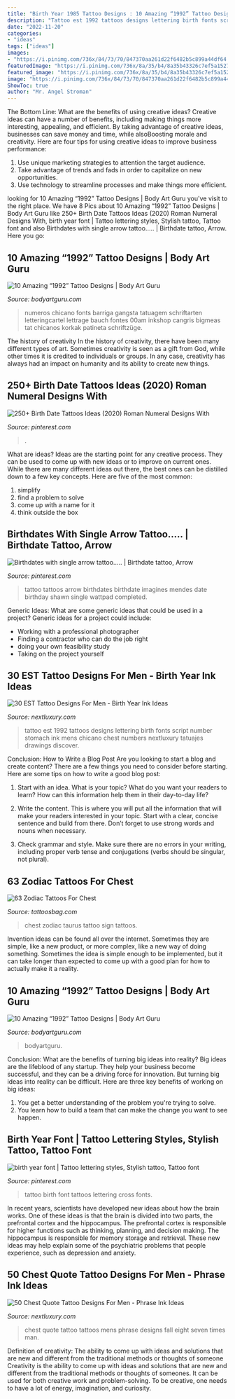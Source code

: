 ```yaml
---
title: "Birth Year 1985 Tattoo Designs : 10 Amazing “1992” Tattoo Designs"
description: "Tattoo est 1992 tattoos designs lettering birth fonts script number stomach ink mens chicano chest numbers nextluxury tatuajes drawings discover"
date: "2022-11-20"
categories:
- "ideas"
tags: ["ideas"]
images:
- "https://i.pinimg.com/736x/84/73/70/847370aa261d22f6482b5c899a44df64.jpg"
featuredImage: "https://i.pinimg.com/736x/8a/35/b4/8a35b43326c7ef5a1527a99f7c82693f--birthdate-tattoos-arrow-tattoos.jpg"
featured_image: "https://i.pinimg.com/736x/8a/35/b4/8a35b43326c7ef5a1527a99f7c82693f--birthdate-tattoos-arrow-tattoos.jpg"
image: "https://i.pinimg.com/736x/84/73/70/847370aa261d22f6482b5c899a44df64.jpg"
ShowToc: true
author: "Mr. Angel Stroman"
---
```



The Bottom Line: What are the benefits of using creative ideas?
Creative ideas can have a number of benefits, including making things more interesting, appealing, and efficient. By taking advantage of creative ideas, businesses can save money and time, while alsoBoosting morale and creativity. Here are four tips for using creative ideas to improve business performance: 
1. Use unique marketing strategies to attention the target audience.
2. Take advantage of trends and fads in order to capitalize on new opportunities.
3. Use technology to streamline processes and make things more efficient. 

	

		
looking for 10 Amazing “1992” Tattoo Designs | Body Art Guru you've visit to the right place. We have 8 Pics about 10 Amazing “1992” Tattoo Designs | Body Art Guru like 250+ Birth Date Tattoos Ideas (2020) Roman Numeral Designs With, birth year font | Tattoo lettering styles, Stylish tattoo, Tattoo font and also Birthdates with single arrow tattoo..... | Birthdate tattoo, Arrow. Here you go:
		
    
## 10 Amazing “1992” Tattoo Designs | Body Art Guru

<img loading=lazy src="https://bodyartguru.com/wp-content/uploads/2021/01/1992-tattoos-5.jpg" onerror="this.onerror=null;this.src='https://tse2.mm.bing.net/th?id=OIP.lqiL7jX9eoWyRqVK0gjn-wHaHj&amp;pid=15.1';" alt="10 Amazing “1992” Tattoo Designs | Body Art Guru">

_Source: bodyartguru.com_

>numeros chicano fonts barriga gangsta tatuagem schriftarten letteringcartel lettrage bauch fontes 00am inkshop cangris bigmeas tat chicanos korkak patineta schriftzüge. 

	

The history of creativity
In the history of creativity, there have been many different types of art. Sometimes creativity is seen as a gift from God, while other times it is credited to individuals or groups. In any case, creativity has always had an impact on humanity and its ability to create new things.

    
## 250+ Birth Date Tattoos Ideas (2020) Roman Numeral Designs With

<img loading=lazy src="https://i.pinimg.com/736x/5f/ef/90/5fef90c892fb51d468e3b27b465e2326.jpg" onerror="this.onerror=null;this.src='https://tse4.mm.bing.net/th?id=OIP.ak1N0Qhp-uvmgkpNNIGS8AHaK0&amp;pid=15.1';" alt="250+ Birth Date Tattoos Ideas (2020) Roman Numeral Designs With">

_Source: pinterest.com_

>. 

	

What are ideas?
Ideas are the starting point for any creative process. They can be used to come up with new ideas or to improve on current ones. While there are many different ideas out there, the best ones can be distilled down to a few key concepts. Here are five of the most common:
1. simplify
2. find a problem to solve
3. come up with a name for it
4. think outside the box

    
## Birthdates With Single Arrow Tattoo..... | Birthdate Tattoo, Arrow

<img loading=lazy src="https://i.pinimg.com/736x/8a/35/b4/8a35b43326c7ef5a1527a99f7c82693f--birthdate-tattoos-arrow-tattoos.jpg" onerror="this.onerror=null;this.src='https://tse1.mm.bing.net/th?id=OIP.81jWP-FKKNNxKTO8KxBuoAD6D6&amp;pid=15.1';" alt="Birthdates with single arrow tattoo..... | Birthdate tattoo, Arrow">

_Source: pinterest.com_

>tattoo tattoos arrow birthdates birthdate imagines mendes date birthday shawn single wattpad completed. 

	

Generic Ideas: What are some generic ideas that could be used in a project?
Generic ideas for a project could include: 
- Working with a professional photographer 
- Finding a contractor who can do the job right 
- doing your own feasibility study 
- Taking on the project yourself

    
## 30 EST Tattoo Designs For Men - Birth Year Ink Ideas

<img loading=lazy src="http://nextluxury.com/wp-content/uploads/masculine-script-est-1992-mens-lower-chest-tattoo.jpg" onerror="this.onerror=null;this.src='https://tse3.mm.bing.net/th?id=OIP.A0hqkZQUBaDbj0p48WRz2QHaHA&amp;pid=15.1';" alt="30 EST Tattoo Designs For Men - Birth Year Ink Ideas">

_Source: nextluxury.com_

>tattoo est 1992 tattoos designs lettering birth fonts script number stomach ink mens chicano chest numbers nextluxury tatuajes drawings discover. 

	

Conclusion: How to Write a Blog Post
Are you looking to start a blog and create content? There are a few things you need to consider before starting. Here are some tips on how to write a good blog post:
1. Start with an idea. What is your topic? What do you want your readers to learn? How can this information help them in their day-to-day life?

2. Write the content. This is where you will put all the information that will make your readers interested in your topic. Start with a clear, concise sentence and build from there. Don’t forget to use strong words and nouns when necessary.

3. Check grammar and style. Make sure there are no errors in your writing, including proper verb tense and conjugations (verbs should be singular, not plural).

    
## 63 Zodiac Tattoos For Chest

<img loading=lazy src="http://www.tattoosbag.com/wp-content/uploads/2016/10/Zodiac-Taurus-sign-Chest-Tattoo.jpg" onerror="this.onerror=null;this.src='https://tse4.mm.bing.net/th?id=OIP.yCo8Ipipw2MM6U8_nKTy4gHaJ4&amp;pid=15.1';" alt="63 Zodiac Tattoos For Chest">

_Source: tattoosbag.com_

>chest zodiac taurus tattoo sign tattoos. 

	

Invention ideas can be found all over the internet. Sometimes they are simple, like a new product, or more complex, like a new way of doing something. Sometimes the idea is simple enough to be implemented, but it can take longer than expected to come up with a good plan for how to actually make it a reality.

    
## 10 Amazing “1992” Tattoo Designs | Body Art Guru

<img loading=lazy src="https://bodyartguru.com/wp-content/uploads/2021/01/1992-tattoos-7.jpg" onerror="this.onerror=null;this.src='https://tse2.mm.bing.net/th?id=OIP._dHcn5-ME0S-b9STb9VBBgHaHa&amp;pid=15.1';" alt="10 Amazing “1992” Tattoo Designs | Body Art Guru">

_Source: bodyartguru.com_

>bodyartguru. 

	

Conclusion: What are the benefits of turning big ideas into reality?
Big ideas are the lifeblood of any startup. They help your business become successful, and they can be a driving force for innovation. But turning big ideas into reality can be difficult. Here are three key benefits of working on big ideas:
1. You get a better understanding of the problem you're trying to solve.
2. You learn how to build a team that can make the change you want to see happen.

    
## Birth Year Font | Tattoo Lettering Styles, Stylish Tattoo, Tattoo Font

<img loading=lazy src="https://i.pinimg.com/736x/84/73/70/847370aa261d22f6482b5c899a44df64.jpg" onerror="this.onerror=null;this.src='https://tse1.mm.bing.net/th?id=OIP.XeHY3z9N5j9l49SNBd4lCgHaIY&amp;pid=15.1';" alt="birth year font | Tattoo lettering styles, Stylish tattoo, Tattoo font">

_Source: pinterest.com_

>tattoo birth font tattoos lettering cross fonts. 

	

In recent years, scientists have developed new ideas about how the brain works. One of these ideas is that the brain is divided into two parts, the prefrontal cortex and the hippocampus. The prefrontal cortex is responsible for higher functions such as thinking, planning, and decision making. The hippocampus is responsible for memory storage and retrieval. These new ideas may help explain some of the psychiatric problems that people experience, such as depression and anxiety.

    
## 50 Chest Quote Tattoo Designs For Men - Phrase Ink Ideas

<img loading=lazy src="http://nextluxury.com/wp-content/uploads/chest-quote-i-fall-seven-times-stand-up-eight-mens-tattoos.jpg" onerror="this.onerror=null;this.src='https://tse2.mm.bing.net/th?id=OIP.rYNpFDefqrO1A6LLgyFd_gHaHa&amp;pid=15.1';" alt="50 Chest Quote Tattoo Designs For Men - Phrase Ink Ideas">

_Source: nextluxury.com_

>chest quote tattoo tattoos mens phrase designs fall eight seven times man. 

	

Definition of creativity: The ability to come up with ideas and solutions that are new and different from the traditional methods or thoughts of someone
Creativity is the ability to come up with ideas and solutions that are new and different from the traditional methods or thoughts of someones. It can be used for both creative work and problem-solving. To be creative, one needs to have a lot of energy, imagination, and curiosity.

